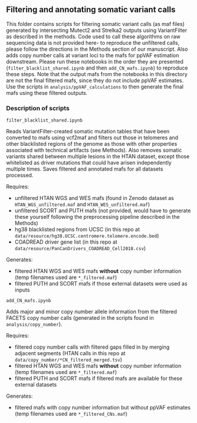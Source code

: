 ## Filtering and annotating somatic variant calls

This folder contains scripts for filtering somatic variant calls (as maf files) generated by intersecting Mutect2 and Strelka2 outputs using VariantFilter as described in the methods. Code used to call these algorithms on raw sequencing data is not provided here- to reproduce the unfiltered calls, please follow the directions in the Methods section of our manuscript. Also adds copy number calls at variant loci to the mafs for ppVAF estimation downstream. Please run these notebooks in the order they are presented (`filter_blacklist_shared.ipynb` and then `add_CN_mafs.ipynb`) to reproduce these steps. Note that the output mafs from the notebooks in this directory are not the final filtered mafs, since they do not include ppVAF estimates. Use the scripts in `analysis/ppVAF_calculations` to then generate the final mafs using these filtered outputs.

### Description of scripts

`filter_blacklist_shared.ipynb`

Reads VariantFilter-created somatic mutation tables that have been converted to mafs using vcf2maf and filters out those in telomeres and other blacklisted regions of the genome as those with other properties associated with technical artifacts (see Methods). Also removes somatic variants shared between multiple lesions in the HTAN dataset, except those whitelisted as driver mutations that could have arisen independently multiple times. Saves filtered and annotated mafs for all datasets processed. 

Requires:
* unfiltered HTAN WGS and WES mafs (found in Zenodo dataset as `HTAN_WGS_unfiltered.maf` and `HTAN_WES_unfiltered.maf`)
* unfiltered SCORT and PUTH mafs (not provided, would have to generate these yourself following the preprocessing pipeline described in the Methods)
* hg38 blacklisted regions from UCSC (in this repo at `data/resource/hg38.UCSC.centromere.telomere.encode.bed`)
* COADREAD driver gene list (in this repo at `data/resource/PanCanDrivers_COADREAD_Cell2018.csv`)

Generates:
* filtered HTAN WGS and WES mafs **without** copy number information (temp filenames used are `*_filtered.maf`)
* filtered PUTH and SCORT mafs if those external datasets were used as inputs

`add_CN_mafs.ipynb`

Adds major and minor copy number allele information from the filtered FACETS copy number calls (generated in the scripts found in `analysis/copy_number`).

Requires:
* filtered copy number calls with filtered gaps filled in by merging adjacent segments (HTAN calls in this repo at `data/copy_number/*CN_filtered_merged.tsv`)
* filtered HTAN WGS and WES mafs **without** copy number information (temp filenames used are `*_filtered.maf`)
* filtered PUTH and SCORT mafs if filtered mafs are available for these external datasets

Generates:
* filtered mafs with copy number information but without ppVAF estimates (temp filenames used are `*_filtered_CNs.maf`)

